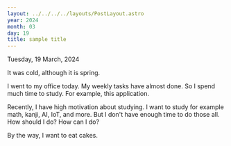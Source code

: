 ```yaml
---
layout: ../../../../layouts/PostLayout.astro
year: 2024
month: 03
day: 19
title: sample title
---
```


Tuesday, 19 March, 2024

It was cold, although it is spring.

I went to my office today. My weekly tasks have almost done. So I spend much time to study. For example, this application.

Recently, I have high motivation about studying. I want to study for example math, kanji, AI, IoT, and more. But I don't have enough time to do those all. How should I do? How can I do?

By the way, I want to eat cakes.